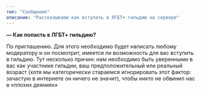 ```yaml
---
тип: "Сообщение"
описание: "Рассказываем как вступать в ЛГБТ+ гильдию на сервере"
---
```


**— Как попасть в ЛГБТ+ гильдию?**

По приглашению. Для этого необходимо будет написать любому модератору и он посмотрит, имеется ли возможность для вас вступить в гильдию. Тут несколько причин: нам необходимо быть уверенными в вас как участнике гильдии, ваш предположительный или реальный возраст (хотя мы категорически стараемся игнорировать этот фактор: зачастую в интернете он ничего не значит), чтобы никто не обвинил нас в «плохих деяниях»